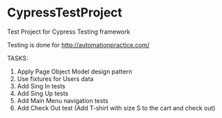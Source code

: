 # CypressTestProject

Test Project for Cypress Testing framework

Testing is done for http://automationpractice.com/ 

TASKS:

1) Apply Page Object Model design pattern
2) Use fixtures for Users data 
3) Add Sing In tests
4) Add Sing Up tests 
5) Add Main Menu navigation tests
6) Add Check Out test (Add T-shirt with size S to the cart and check out) 

